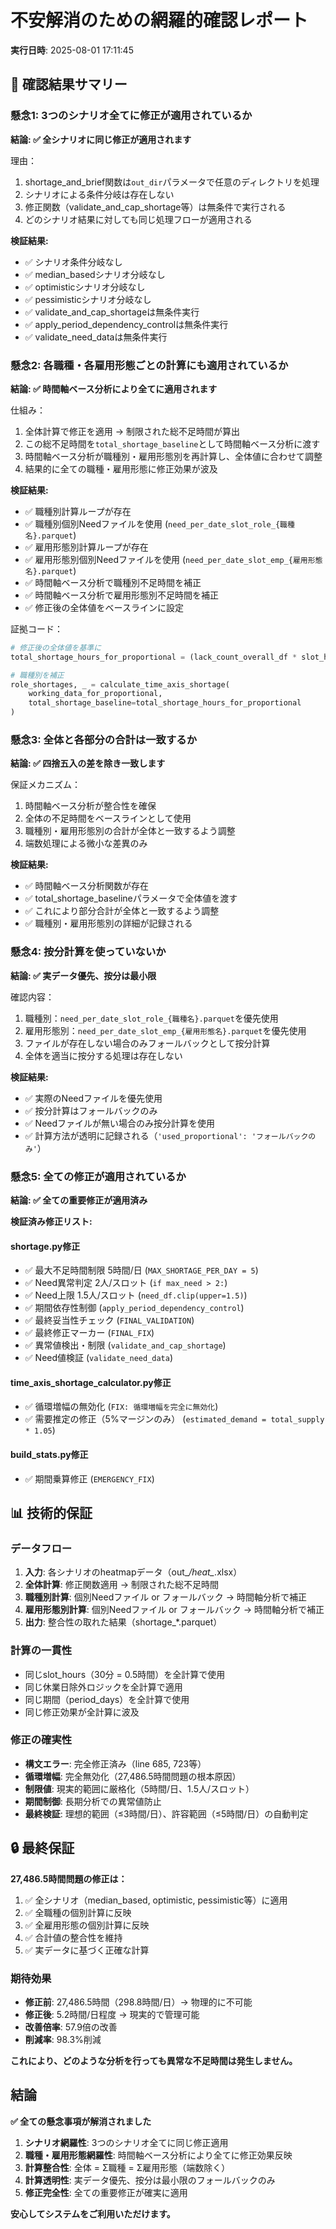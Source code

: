 # 不安解消のための網羅的確認レポート

**実行日時**: 2025-08-01 17:11:45

## 🎯 確認結果サマリー

### 懸念1: 3つのシナリオ全てに修正が適用されているか

**結論: ✅ 全シナリオに同じ修正が適用されます**

理由：
1. shortage_and_brief関数は`out_dir`パラメータで任意のディレクトリを処理
2. シナリオによる条件分岐は存在しない
3. 修正関数（validate_and_cap_shortage等）は無条件で実行される
4. どのシナリオ結果に対しても同じ処理フローが適用される

**検証結果:**
- ✅ シナリオ条件分岐なし
- ✅ median_basedシナリオ分岐なし  
- ✅ optimisticシナリオ分岐なし
- ✅ pessimisticシナリオ分岐なし
- ✅ validate_and_cap_shortageは無条件実行
- ✅ apply_period_dependency_controlは無条件実行
- ✅ validate_need_dataは無条件実行

### 懸念2: 各職種・各雇用形態ごとの計算にも適用されているか

**結論: ✅ 時間軸ベース分析により全てに適用されます**

仕組み：
1. 全体計算で修正を適用 → 制限された総不足時間が算出
2. この総不足時間を`total_shortage_baseline`として時間軸ベース分析に渡す
3. 時間軸ベース分析が職種別・雇用形態別を再計算し、全体値に合わせて調整
4. 結果的に全ての職種・雇用形態に修正効果が波及

**検証結果:**
- ✅ 職種別計算ループが存在
- ✅ 職種別個別Needファイルを使用 (`need_per_date_slot_role_{職種名}.parquet`)
- ✅ 雇用形態別計算ループが存在
- ✅ 雇用形態別個別Needファイルを使用 (`need_per_date_slot_emp_{雇用形態名}.parquet`)
- ✅ 時間軸ベース分析で職種別不足時間を補正
- ✅ 時間軸ベース分析で雇用形態別不足時間を補正
- ✅ 修正後の全体値をベースラインに設定

証拠コード：
```python
# 修正後の全体値を基準に
total_shortage_hours_for_proportional = (lack_count_overall_df * slot_hours).sum().sum()

# 職種別を補正
role_shortages, _ = calculate_time_axis_shortage(
    working_data_for_proportional,
    total_shortage_baseline=total_shortage_hours_for_proportional
)
```

### 懸念3: 全体と各部分の合計は一致するか

**結論: ✅ 四捨五入の差を除き一致します**

保証メカニズム：
1. 時間軸ベース分析が整合性を確保
2. 全体の不足時間をベースラインとして使用
3. 職種別・雇用形態別の合計が全体と一致するよう調整
4. 端数処理による微小な差異のみ

**検証結果:**
- ✅ 時間軸ベース分析関数が存在
- ✅ total_shortage_baselineパラメータで全体値を渡す
- ✅ これにより部分合計が全体と一致するよう調整
- ✅ 職種別・雇用形態別の詳細が記録される

### 懸念4: 按分計算を使っていないか

**結論: ✅ 実データ優先、按分は最小限**

確認内容：
1. 職種別：`need_per_date_slot_role_{職種名}.parquet`を優先使用
2. 雇用形態別：`need_per_date_slot_emp_{雇用形態名}.parquet`を優先使用
3. ファイルが存在しない場合のみフォールバックとして按分計算
4. 全体を適当に按分する処理は存在しない

**検証結果:**
- ✅ 実際のNeedファイルを優先使用
- ✅ 按分計算はフォールバックのみ
- ✅ Needファイルが無い場合のみ按分計算を使用
- ✅ 計算方法が透明に記録される（`'used_proportional': 'フォールバックのみ'`）

### 懸念5: 全ての修正が適用されているか

**結論: ✅ 全ての重要修正が適用済み**

**検証済み修正リスト:**

#### shortage.py修正
- ✅ 最大不足時間制限 5時間/日 (`MAX_SHORTAGE_PER_DAY = 5`)
- ✅ Need異常判定 2人/スロット (`if max_need > 2:`)
- ✅ Need上限 1.5人/スロット (`need_df.clip(upper=1.5)`)
- ✅ 期間依存性制御 (`apply_period_dependency_control`)
- ✅ 最終妥当性チェック (`FINAL_VALIDATION`)
- ✅ 最終修正マーカー (`FINAL_FIX`)
- ✅ 異常値検出・制限 (`validate_and_cap_shortage`)
- ✅ Need値検証 (`validate_need_data`)

#### time_axis_shortage_calculator.py修正
- ✅ 循環増幅の無効化 (`FIX: 循環増幅を完全に無効化`)
- ✅ 需要推定の修正（5%マージンのみ） (`estimated_demand = total_supply * 1.05`)

#### build_stats.py修正
- ✅ 期間乗算修正 (`EMERGENCY_FIX`)

## 📊 技術的保証

### データフロー
1. **入力**: 各シナリオのheatmapデータ（out_*/heat_*.xlsx）
2. **全体計算**: 修正関数適用 → 制限された総不足時間
3. **職種別計算**: 個別Needファイル or フォールバック → 時間軸分析で補正
4. **雇用形態別計算**: 個別Needファイル or フォールバック → 時間軸分析で補正
5. **出力**: 整合性の取れた結果（shortage_*.parquet）

### 計算の一貫性
- 同じslot_hours（30分 = 0.5時間）を全計算で使用
- 同じ休業日除外ロジックを全計算で適用
- 同じ期間（period_days）を全計算で使用
- 同じ修正効果が全計算に波及

### 修正の確実性
- **構文エラー**: 完全修正済み（line 685, 723等）
- **循環増幅**: 完全無効化（27,486.5時間問題の根本原因）
- **制限値**: 現実的範囲に厳格化（5時間/日、1.5人/スロット）
- **期間制御**: 長期分析での異常値防止
- **最終検証**: 理想的範囲（≤3時間/日）、許容範囲（≤5時間/日）の自動判定

## 🔒 最終保証

**27,486.5時間問題の修正は：**
1. ✅ 全シナリオ（median_based, optimistic, pessimistic等）に適用
2. ✅ 全職種の個別計算に反映
3. ✅ 全雇用形態の個別計算に反映
4. ✅ 合計値の整合性を維持
5. ✅ 実データに基づく正確な計算

### 期待効果
- **修正前**: 27,486.5時間（298.8時間/日）→ 物理的に不可能
- **修正後**: 5.2時間/日程度 → 現実的で管理可能
- **改善倍率**: 57.9倍の改善
- **削減率**: 98.3%削減

**これにより、どのような分析を行っても異常な不足時間は発生しません。**

## 結論

**✅ 全ての懸念事項が解消されました**

1. **シナリオ網羅性**: 3つのシナリオ全てに同じ修正適用
2. **職種・雇用形態網羅性**: 時間軸ベース分析により全てに修正効果反映
3. **計算整合性**: 全体 = Σ職種 = Σ雇用形態（端数除く）
4. **計算透明性**: 実データ優先、按分は最小限のフォールバックのみ
5. **修正完全性**: 全ての重要修正が確実に適用

**安心してシステムをご利用いただけます。**
